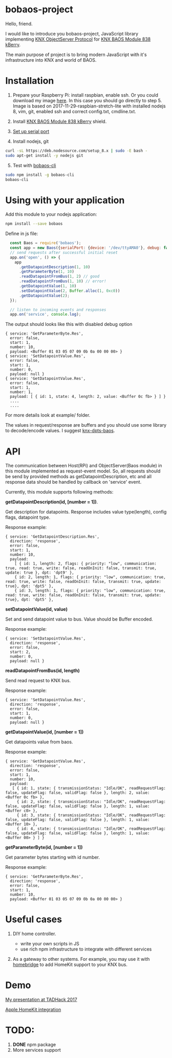 # bobaos-project

Hello, friend.

I would like to introduce you bobaos-project, JavaScript library implementing [KNX ObjectServer Protocol](https://www.weinzierl.de/images/download/development/830/KnxBAOS_Protocol_v2.pdf) for [KNX BAOS Module 838 kBerry](https://www.weinzierl.de/index.php/en/all-knx/knx-module-en/knx-baos-module-838-en).

The main purpose of project is to bring modern JavaScript with it's infrastructure into KNX and world of BAOS.

# Installation

1. Prepare your Raspberry Pi: install raspbian, enable ssh. Or you could download my image [here](https://drive.google.com/file/d/14nKNbaQfCUN9Mu7cFc5JTicbgbWo06kt/view?usp=sharing). In this case you should go directly to step 5. Image is based on 2017-11-29-raspbian-stretch-lite with installed nodejs 8, vim, git, enabled ssh and correct config.txt, cmdline.txt.
 
2. Install [KNX BAOS Module 838 kBerry](https://www.weinzierl.de/index.php/en/all-knx/knx-module-en/knx-baos-module-838-en) shield.

3. [Set up serial port](https://github.com/weinzierl-engineering/baos/blob/master/docs/Raspbian.adoc#kberry)
  
4. Install nodejs, git
```sh
curl -sL https://deb.nodesource.com/setup_8.x | sudo -E bash -
sudo apt-get install -y nodejs git
```

5. Test with [bobaos-cli](https://github.com/shabunin/bobaos-cli)

```sh
sudo npm install -g bobaos-cli
bobaos-cli
```

# Using with your application

Add this module to your nodejs application:
```sh
npm install --save bobaos
```

Define in js file:
```js
  const Baos = require('bobaos');
  const app = new Baos({serialPort: {device: '/dev/ttyAMA0'}, debug: false});
  // send requests after successful initial reset
  app.on('open', () => {
    app
      .getDatapointDescription(1, 10)
      .getParameterByte(1, 10)
      .readDatapointFromBus(1, 2) // good
      .readDatapointFromBus(1, 10) // error!
      .getDatapointValue(1, 10)
      .setDatapointValue(2, Buffer.alloc(1, 0xc0))
      .getDatapointValue(2);
  });

  // listen to incoming events and responses
  app.on('service', console.log);
``` 

The output should looks like this with disabled debug option
```
{ service: 'GetParameterByte.Res',
  error: false,
  start: 1,
  number: 10,
  payload: <Buffer 01 03 05 07 09 0b 0a 00 00 00> }
{ service: 'SetDatapointValue.Res',
  error: false,
  start: 1,
  number: 0,
  payload: null }
{ service: 'GetDatapointValue.Res',
  error: false,
  start: 1,
  number: 1,
  payload: [ { id: 1, state: 4, length: 2, value: <Buffer 0c fb> } ] }
  ....
  ....
```

For more details look at example/ folder.

The values in request/response are buffers and you should use some library to decode/encode values. I suggest [knx-dpts-baos](https://github.com/shabunin/knx-dpts-baos).

# API

The communication between Host(RPi) and ObjectServer(Baos module) in this module implemented as request-event model.
So, all requests should be send by provided methods as getDatapointDescription, etc and all response data should be handled by callback on 'service' event.

Currently, this module supports following methods:

**getDatapointDescription(id, [number = 1])**.

Get description for datapoints. Response includes value type(length), config flags, datapoint type.

Response example:
    
```
{ service: 'GetDatapointDescription.Res',
  direction: 'response',
  error: false,
  start: 1,
  number: 10,
  payload: 
    [ { id: 1, length: 2, flags: { priority: "low", communication: true, read: true, write: false, readOnInit: false, transmit: true, update: true }, dpt: 'dpt9' },
    { id: 2, length: 1, flags: { priority: "low", communication: true, read: true, write: false, readOnInit: false, transmit: true, update: true}, dpt: 'dpt5' },
    { id: 3, length: 1, flags: { priority: "low", communication: true, read: true, write: false, readOnInit: false, transmit: true, update: true}, dpt: 'dpt5' },
```

**setDatapointValue(id, value)**
  
Set and send datapoint value to bus. Value should be Buffer encoded.
    
Response example:
    
```
{ service: 'SetDatapointValue.Res',
  direction: 'response',
  error: false,
  start: 2,
  number: 0,
  payload: null }
```

**readDatapointFromBus(id, length)**

Send read request to KNX bus. 
    
Response example:

```
{ service: 'SetDatapointValue.Res',
  direction: 'response',
  error: false,
  start: 1,
  number: 0,
  payload: null }
```
    
**getDatapointValue(id, [number = 1])**
    
Get datapoints value from baos.
    
Response example:
    
```
{ service: 'GetDatapointValue.Res',
  direction: 'response',
  error: false,
  start: 1,
  number: 10,
  payload: 
   [ { id: 1, state: { transmissionStatus: "Idle/OK", readRequestFlag: false, updateFlag: false, validFlag: false }, length: 2, value: <Buffer 0c fb> },
     { id: 2, state: { transmissionStatus: "Idle/OK", readRequestFlag: false, updateFlag: false, validFlag: false }, length: 1, value: <Buffer c0> },
     { id: 3, state: { transmissionStatus: "Idle/OK", readRequestFlag: false, updateFlag: false, validFlag: false }, length: 1, value: <Buffer 10> },
     { id: 4, state: { transmissionStatus: "Idle/OK", readRequestFlag: false, updateFlag: false, validFlag: false }, length: 1, value: <Buffer 00> } ] }
```

**getParameterByte(id, [number = 1])**

Get parameter bytes starting with id number.
    
Response example:
    
```
{ service: 'GetParameterByte.Res',
  direction: 'response',
  error: false,
  start: 1,
  number: 10,
  payload: <Buffer 01 03 05 07 09 0b 0a 00 00 00> }
```

# Useful cases

1. DIY home controller. 
    * write your own scripts in JS
    * use rich npm infrastructure to integrate with different services
    
2. As a gateway to other systems. For example, you may use it with [homebridge](https://github.com/nfarina/homebridge) to add HomeKit support to your KNX bus.

# Demo
[My presentation at TADHack 2017](https://www.youtube.com/watch?v=vBXVysVJymc)

[Apple HomeKit integration](https://www.youtube.com/watch?v=6K-xG2r9YwI)

# TODO:
1. **DONE** npm package
2. More services support
